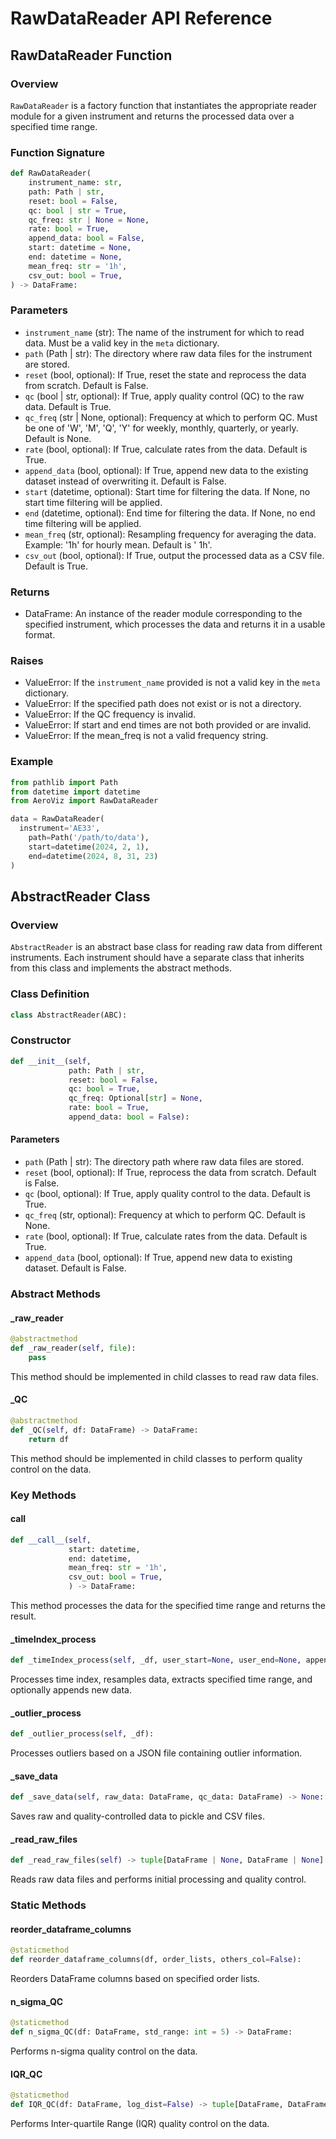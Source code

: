 # RawDataReader API Reference

## RawDataReader Function

### Overview

`RawDataReader` is a factory function that instantiates the appropriate reader module for a given instrument and returns
the processed data over a specified time range.

### Function Signature

```python
def RawDataReader(
    instrument_name: str,
    path: Path | str,
    reset: bool = False,
    qc: bool | str = True,
    qc_freq: str | None = None,
    rate: bool = True,
    append_data: bool = False,
    start: datetime = None,
    end: datetime = None,
    mean_freq: str = '1h',
    csv_out: bool = True,
) -> DataFrame:
```

### Parameters

- `instrument_name` (str): The name of the instrument for which to read data. Must be a valid key in the `meta`
  dictionary.
- `path` (Path | str): The directory where raw data files for the instrument are stored.
- `reset` (bool, optional): If True, reset the state and reprocess the data from scratch. Default is False.
- `qc` (bool | str, optional): If True, apply quality control (QC) to the raw data. Default is True.
- `qc_freq` (str | None, optional): Frequency at which to perform QC. Must be one of 'W', 'M', 'Q', 'Y' for weekly,
  monthly, quarterly, or yearly. Default is None.
- `rate` (bool, optional): If True, calculate rates from the data. Default is True.
- `append_data` (bool, optional): If True, append new data to the existing dataset instead of overwriting it. Default is
  False.
- `start` (datetime, optional): Start time for filtering the data. If None, no start time filtering will be applied.
- `end` (datetime, optional): End time for filtering the data. If None, no end time filtering will be applied.
- `mean_freq` (str, optional): Resampling frequency for averaging the data. Example: '1h' for hourly mean. Default is '
  1h'.
- `csv_out` (bool, optional): If True, output the processed data as a CSV file. Default is True.

### Returns

- DataFrame: An instance of the reader module corresponding to the specified instrument, which processes the data and
  returns it in a usable format.

### Raises

- ValueError: If the `instrument_name` provided is not a valid key in the `meta` dictionary.
- ValueError: If the specified path does not exist or is not a directory.
- ValueError: If the QC frequency is invalid.
- ValueError: If start and end times are not both provided or are invalid.
- ValueError: If the mean_freq is not a valid frequency string.

### Example

```python
from pathlib import Path
from datetime import datetime
from AeroViz import RawDataReader

data = RawDataReader(
  instrument='AE33',
    path=Path('/path/to/data'),
    start=datetime(2024, 2, 1),
    end=datetime(2024, 8, 31, 23)
)
```

[]()

## AbstractReader Class

### Overview

`AbstractReader` is an abstract base class for reading raw data from different instruments. Each instrument should have
a separate class that inherits from this class and implements the abstract methods.

### Class Definition

```python
class AbstractReader(ABC):
```

### Constructor

```python
def __init__(self,
             path: Path | str,
             reset: bool = False,
             qc: bool = True,
             qc_freq: Optional[str] = None,
             rate: bool = True,
             append_data: bool = False):
```

#### Parameters

- `path` (Path | str): The directory path where raw data files are stored.
- `reset` (bool, optional): If True, reprocess the data from scratch. Default is False.
- `qc` (bool, optional): If True, apply quality control to the data. Default is True.
- `qc_freq` (str, optional): Frequency at which to perform QC. Default is None.
- `rate` (bool, optional): If True, calculate rates from the data. Default is True.
- `append_data` (bool, optional): If True, append new data to existing dataset. Default is False.

### Abstract Methods

#### _raw_reader

```python
@abstractmethod
def _raw_reader(self, file):
    pass
```

This method should be implemented in child classes to read raw data files.

#### _QC

```python
@abstractmethod
def _QC(self, df: DataFrame) -> DataFrame:
    return df
```

This method should be implemented in child classes to perform quality control on the data.

### Key Methods

#### __call__

```python
def __call__(self,
             start: datetime,
             end: datetime,
             mean_freq: str = '1h',
             csv_out: bool = True,
             ) -> DataFrame:
```

This method processes the data for the specified time range and returns the result.

#### _timeIndex_process

```python
def _timeIndex_process(self, _df, user_start=None, user_end=None, append_df=None):
```

Processes time index, resamples data, extracts specified time range, and optionally appends new data.

#### _outlier_process

```python
def _outlier_process(self, _df):
```

Processes outliers based on a JSON file containing outlier information.

#### _save_data

```python
def _save_data(self, raw_data: DataFrame, qc_data: DataFrame) -> None:
```

Saves raw and quality-controlled data to pickle and CSV files.

#### _read_raw_files

```python
def _read_raw_files(self) -> tuple[DataFrame | None, DataFrame | None]:
```

Reads raw data files and performs initial processing and quality control.

### Static Methods

#### reorder_dataframe_columns

```python
@staticmethod
def reorder_dataframe_columns(df, order_lists, others_col=False):
```

Reorders DataFrame columns based on specified order lists.

#### n_sigma_QC

```python
@staticmethod
def n_sigma_QC(df: DataFrame, std_range: int = 5) -> DataFrame:
```

Performs n-sigma quality control on the data.

#### IQR_QC

```python
@staticmethod
def IQR_QC(df: DataFrame, log_dist=False) -> tuple[DataFrame, DataFrame]:
```

Performs Inter-quartile Range (IQR) quality control on the data.